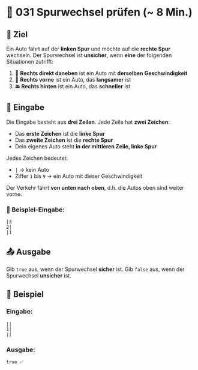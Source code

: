 # 🚗 031 Spurwechsel prüfen (~ 8 Min.)

## 🎯 Ziel

Ein Auto fährt auf der **linken Spur** und möchte auf die **rechte Spur** wechseln.
Der Spurwechsel ist **unsicher**, wenn **eine** der folgenden Situationen zutrifft:

1. 🚗 **Rechts direkt daneben** ist ein Auto mit **derselben Geschwindigkeit**
2. 🚙 **Rechts vorne** ist ein Auto, das **langsamer** ist
3. 🚘 **Rechts hinten** ist ein Auto, das **schneller** ist

## 🔡 Eingabe

Die Eingabe besteht aus **drei Zeilen**. Jede Zeile hat **zwei Zeichen**:

* Das **erste Zeichen** ist die **linke Spur**
* Das **zweite Zeichen** ist die **rechte Spur**
* Dein eigenes Auto steht **in der mittleren Zeile, linke Spur**

Jedes Zeichen bedeutet:

* `|` → kein Auto
* Ziffer `1` bis `9` → ein Auto mit dieser Geschwindigkeit

Der Verkehr fährt **von unten nach oben**, d.h. die Autos oben sind weiter vorne.

### 🧾 Beispiel-Eingabe:

```
|3
2|
|1
```

## 📤 Ausgabe

Gib `true` aus, wenn der Spurwechsel **sicher** ist.
Gib `false` aus, wenn der Spurwechsel **unsicher** ist.

## 📌 Beispiel

### Eingabe:

```
||
1|
||
```

### Ausgabe:

```
true ✅
```
